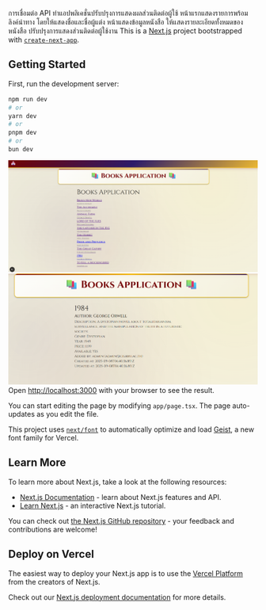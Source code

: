 การเชื่อมต่อ API 
ทำแอปพลิเคชั่นปรับปรุงการแสดงผลส่วนติดต่อผู้ใช้
หน้าแรกแสดงรายการพร้อมลิงค์นำทาง โดยให้แสดงชื่อและชื่อผู้แต่ง
หน้าแสดงข้อมูลหนังสือ ให้แสดงรายละเอียดทั้งหมดของหนังสือ ปรับปรุงการแสดงส่วนติดต่อผู้ใช้งาน
This is a [Next.js](https://nextjs.org) project bootstrapped with [`create-next-app`](https://nextjs.org/docs/app/api-reference/cli/create-next-app).

## Getting Started

First, run the development server:

```bash
npm run dev
# or
yarn dev
# or
pnpm dev
# or
bun dev
```
![home page](./home.png)
![home page](./book.png)
Open [http://localhost:3000](http://localhost:3000) with your browser to see the result.

You can start editing the page by modifying `app/page.tsx`. The page auto-updates as you edit the file.

This project uses [`next/font`](https://nextjs.org/docs/app/building-your-application/optimizing/fonts) to automatically optimize and load [Geist](https://vercel.com/font), a new font family for Vercel.

## Learn More

To learn more about Next.js, take a look at the following resources:

- [Next.js Documentation](https://nextjs.org/docs) - learn about Next.js features and API.
- [Learn Next.js](https://nextjs.org/learn) - an interactive Next.js tutorial.

You can check out [the Next.js GitHub repository](https://github.com/vercel/next.js) - your feedback and contributions are welcome!

## Deploy on Vercel

The easiest way to deploy your Next.js app is to use the [Vercel Platform](https://vercel.com/new?utm_medium=default-template&filter=next.js&utm_source=create-next-app&utm_campaign=create-next-app-readme) from the creators of Next.js.

Check out our [Next.js deployment documentation](https://nextjs.org/docs/app/building-your-application/deploying) for more details.
